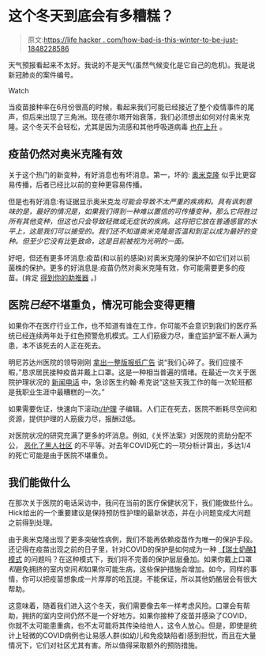 # 这个冬天到底会有多糟糕？

> 原文:[https://life hacker . com/how-bad-is-this-winter-to-be-just-1848228586](https://lifehacker.com/how-bad-is-this-winter-going-to-be-exactly-1848228586)

天气预报看起来不太好。我说的不是天气(虽然气候变化是它自己的危机)。我是说新冠肺炎的案件编号。

Watch

当疫苗接种率在6月份很高的时候，看起来我们可能已经接近了整个疫情事件的尾声，但后来出现了三角洲。现在德尔塔开始衰落，我们必须想出如何对付奥米克隆。这个冬天不会轻松，尤其是因为流感和其他呼吸道病毒 [也在上升](https://www.cdc.gov/flu/weekly/index.htm) 。

## 疫苗仍然对奥米克隆有效

关于这个热门的新变种，有好消息也有坏消息。第一，坏的: [奥米克隆](https://lifehacker.com/what-you-need-to-know-about-the-omicron-variant-1848158084) 似乎比更容易传播，后者已经比以前的变种更容易传播。

但是也有好消息:有证据显示奥米克龙*可能会导致不太严重的疾病和。具有讽刺意味的是，最好的情况是，如果我们得到一种难以置信的可传播变种，那么它将胜过所有其他变种，但这也只会导致轻微或无症状的疾病。这将把它放在普通感冒的水平上，这是我们可以接受的。我们还不知道奥米克隆是否温和到足以成为最好的变种。但至少它没有比*更*致命，这是目前被视为光明的一面。*

好吧，但还有更多坏消息:疫苗(和以前的感染)对奥米克隆的保护不如它们对以前菌株的保护。更多的好消息是:疫苗仍然对奥米克隆有效，你可能需要更多的疫苗。(肯定 [得到你的助推器](https://lifehacker.com/why-now-is-the-perfect-time-to-get-your-booster-1848186058) 。)

## **医院*已经*不堪重负，情况可能会变得更糟**

如果你不在医疗行业工作，也不知道有谁在工作，你可能不会意识到我们的医疗系统已经连续两年处于红色预警危机模式。工人们筋疲力尽，重症监护室不断人满为患，本不该死去的人正在死去。

明尼苏达州医院的领导刚刚 [拿出一整版报纸广告](https://www.mprnews.org/story/2021/12/13/hospital-leaders-say-covid-is-overwhelming-health-care) 说“我们心碎了。我们应接不暇，”恳求居民接种疫苗并戴上口罩。这是一种相当普遍的情绪。在最近一次关于医院护理状况的 [新闻电话](https://www.sciline.org/covid-19/hospital-impact/) 中，急诊医生约翰·希克说“这些天我工作的每一次轮班都是我职业生涯中最糟糕的一次。”

如果需要佐证，快速向下滚动[r/护理](https://www.reddit.com/r/nursing/) 子编辑。人们正在死去，医院不断耗尽空间和资源，提供护理的人筋疲力尽，报酬过低。

对医院状况的研究充满了更多的坏消息。例如,《关怀法案》对医院的资助分配不公， [恶化了黑人社区](https://jamanetwork.com/journals/jama/fullarticle/2770395) 的不平等。对去年COVID死亡的一项分析计算出，多达1/4的死亡可能是由于医院不堪重负。

## 我们能做什么

在那次关于医院的电话采访中，我问在当前的医疗保健状况下，我们能做些什么。Hick给出的一个重要建议是保持预防性护理的最新状态，并在小问题变成大问题之前得到处理。

由于奥米克隆出现了更多突破性病例，我们不能再依赖疫苗作为唯一的保护手段。还记得在疫苗出现之前的日子里，针对COVID的保护是如何成为一种 [【瑞士奶酪】模式](https://lifehacker.com/you-can-get-covid-even-if-you-do-everything-right-1845700270) 的问题吗？在这种模式下，我们将不完善的保护层层叠加。如果你戴上口罩*和*避免拥挤的室内空间*和*如果你可能生病，这些保护措施会增加。如今，同样的事情，你可以把疫苗想象成一片厚厚的哈瓦提。不能保证，所以其他奶酪层会有很大帮助。

这意味着，随着我们进入这个冬天，我们需要像去年一样考虑风险。口罩会有帮助，拥挤的室内空间仍然不是一个好地方。如果你接种了疫苗并感染了COVID，你就不太可能患重病，也不太可能将其传染给他人，这令人放心。但是，即使是统计上轻微的COVID病例也让易感人群(如幼儿和免疫缺陷者)感到担忧，而且在大量情况下，它们对社区尤其有害。所以值得采取额外的预防措施。